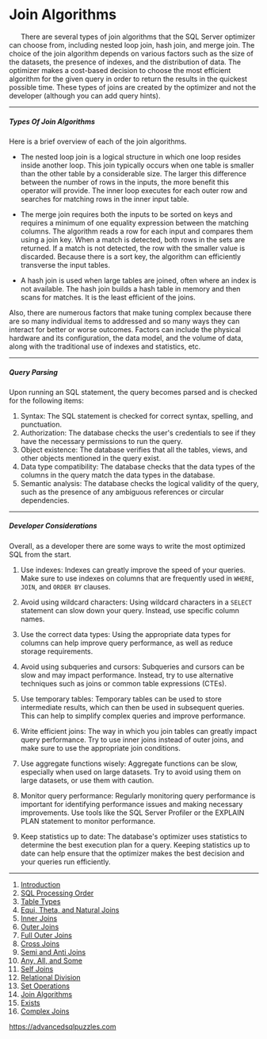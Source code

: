 # Join Algorithms

&nbsp;&nbsp;&nbsp;&nbsp;&nbsp;&nbsp;There are several types of join algorithms that the SQL Server optimizer can choose from, including nested loop join, hash join, and merge join. The choice of the join algorithm depends on various factors such as the size of the datasets, the presence of indexes, and the distribution of data. The optimizer makes a cost-based decision to choose the most efficient algorithm for the given query in order to return the results in the quickest possible time.  These types of joins are created by the optimizer and not the developer (although you can add query hints).

---------------------------------------------------------------------
##### Types Of Join Algorithms

Here is a brief overview of each of the join algorithms.

*  The nested loop join is a logical structure in which one loop resides inside another loop.  This join typically occurs when one table is smaller than the other table by a considerable size.  The larger this difference between the number of rows in the inputs, the more benefit this operator will provide.  The inner loop executes for each outer row and searches for matching rows in the inner input table.

*  The merge join requires both the inputs to be sorted on keys and requires a minimum of one equality expression between the matching columns.  The algorithm reads a row for each input and compares them using a join key.  When a match is detected, both rows in the sets are returned.  If a match is not detected, the row with the smaller value is discarded.  Because there is a sort key, the algorithm can efficiently transverse the input tables.

*  A hash join is used when large tables are joined, often where an index is not available.  The hash join builds a hash table in memory and then scans for matches.  It is the least efficient of the joins.

Also, there are numerous factors that make tuning complex because there are so many individual items to addressed and so many ways they can interact for better or worse outcomes.  Factors can include the physical hardware and its configuration, the data model, and the volume of data, along with the traditional use of indexes and statistics, etc.

---------------------------------------------------------------------
##### Query Parsing

Upon running an SQL statement, the query becomes parsed and is checked for the following items:

1.  Syntax: The SQL statement is checked for correct syntax, spelling, and punctuation.
2.  Authorization: The database checks the user's credentials to see if they have the necessary permissions to run the query.
3.  Object existence: The database verifies that all the tables, views, and other objects mentioned in the query exist.
4.  Data type compatibility: The database checks that the data types of the columns in the query match the data types in the database.
5.  Semantic analysis: The database checks the logical validity of the query, such as the presence of any ambiguous references or circular dependencies.
   
---------------------------------------------------------------------
##### Developer Considerations

Overall, as a developer there are some ways to write the most optimized SQL from the start.
1.  Use indexes: Indexes can greatly improve the speed of your queries. Make sure to use indexes on columns that are frequently used in `WHERE`, `JOIN`, and `ORDER BY` clauses.

2.  Avoid using wildcard characters: Using wildcard characters in a `SELECT` statement can slow down your query. Instead, use specific column names.

3.  Use the correct data types: Using the appropriate data types for columns can help improve query performance, as well as reduce storage requirements.

4.  Avoid using subqueries and cursors: Subqueries and cursors can be slow and may impact performance. Instead, try to use alternative techniques such as joins or common table expressions (CTEs).

5.  Use temporary tables: Temporary tables can be used to store intermediate results, which can then be used in subsequent queries. This can help to simplify complex queries and improve performance.

6.  Write efficient joins: The way in which you join tables can greatly impact query performance. Try to use inner joins instead of outer joins, and make sure to use the appropriate join conditions.

7.  Use aggregate functions wisely: Aggregate functions can be slow, especially when used on large datasets. Try to avoid using them on large datasets, or use them with caution.

8.  Monitor query performance: Regularly monitoring query performance is important for identifying performance issues and making necessary improvements. Use tools like the SQL Server Profiler or the EXPLAIN PLAN statement to monitor performance.

9.  Keep statistics up to date: The database's optimizer uses statistics to determine the best execution plan for a query. Keeping statistics up to date can help ensure that the optimizer makes the best decision and your queries run efficiently.

---------------------------------------------------------

1. [Introduction](01%20-%20Introduction.md)
2. [SQL Processing Order](02%20-%20SQL%20Query%20Processing%20Order.md)
3. [Table Types](03%20-%20Table%20Types.md)
4. [Equi, Theta, and Natural Joins](04%20-%20Equi%2C%20Theta%2C%20and%20Natural%20Joins.md)
5. [Inner Joins](05%20-%20Inner%20Join.md)
6. [Outer Joins](06%20-%20Outer%20Joins.md)
7. [Full Outer Joins](07%20-%20Full%20Outer%20Join.md)
8. [Cross Joins](08%20-%20Cross%20Join.md)
9. [Semi and Anti Joins](09%20-%20Semi%20and%20Anti%20Joins.md)
10. [Any, All, and Some](10%20-%20Any%2C%20All%2C%20and%20Some.md)
11. [Self Joins](11%20-%20Self%20Join.md)
12. [Relational Division](12%20-%20Relational%20Division.md)
13. [Set Operations](13%20-%20Set%20Operations.md)
14. [Join Algorithms](14%20-%20Join%20Algorithms.md)
15. [Exists](15%20-%20Exists.md)
16. [Complex Joins](16%20-%20Complex%20Joins.md)

https://advancedsqlpuzzles.com
